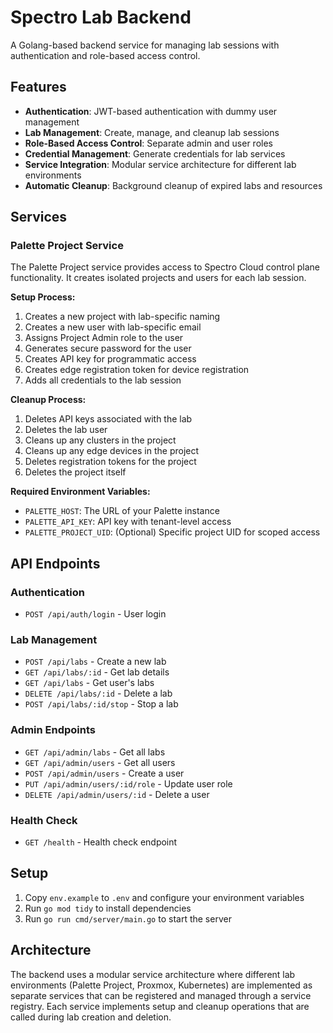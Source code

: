 # Spectro Lab Backend

A Golang-based backend service for managing lab sessions with authentication and role-based access control.

## Features

- **Authentication**: JWT-based authentication with dummy user management
- **Lab Management**: Create, manage, and cleanup lab sessions
- **Role-Based Access Control**: Separate admin and user roles
- **Credential Management**: Generate credentials for lab services
- **Service Integration**: Modular service architecture for different lab environments
- **Automatic Cleanup**: Background cleanup of expired labs and resources

## Services

### Palette Project Service

The Palette Project service provides access to Spectro Cloud control plane functionality. It creates isolated projects and users for each lab session.

**Setup Process:**
1. Creates a new project with lab-specific naming
2. Creates a new user with lab-specific email
3. Assigns Project Admin role to the user
4. Generates secure password for the user
5. Creates API key for programmatic access
6. Creates edge registration token for device registration
7. Adds all credentials to the lab session

**Cleanup Process:**
1. Deletes API keys associated with the lab
2. Deletes the lab user
3. Cleans up any clusters in the project
4. Cleans up any edge devices in the project
5. Deletes registration tokens for the project
6. Deletes the project itself

**Required Environment Variables:**
- `PALETTE_HOST`: The URL of your Palette instance
- `PALETTE_API_KEY`: API key with tenant-level access
- `PALETTE_PROJECT_UID`: (Optional) Specific project UID for scoped access

## API Endpoints

### Authentication
- `POST /api/auth/login` - User login

### Lab Management
- `POST /api/labs` - Create a new lab
- `GET /api/labs/:id` - Get lab details
- `GET /api/labs` - Get user's labs
- `DELETE /api/labs/:id` - Delete a lab
- `POST /api/labs/:id/stop` - Stop a lab


### Admin Endpoints
- `GET /api/admin/labs` - Get all labs
- `GET /api/admin/users` - Get all users
- `POST /api/admin/users` - Create a user
- `PUT /api/admin/users/:id/role` - Update user role
- `DELETE /api/admin/users/:id` - Delete a user

### Health Check
- `GET /health` - Health check endpoint

## Setup

1. Copy `env.example` to `.env` and configure your environment variables
2. Run `go mod tidy` to install dependencies
3. Run `go run cmd/server/main.go` to start the server

## Architecture

The backend uses a modular service architecture where different lab environments (Palette Project, Proxmox, Kubernetes) are implemented as separate services that can be registered and managed through a service registry. Each service implements setup and cleanup operations that are called during lab creation and deletion.
